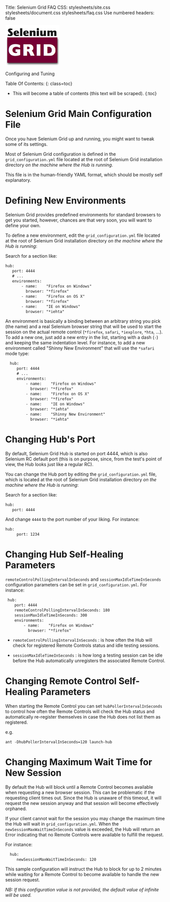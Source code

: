 Title: Selenium Grid FAQ
CSS: stylesheets/site.css stylesheets/document.css stylesheets/faq.css
Use numbered headers: false

<div class="header">
  <a href="index.html"><img alt="Selenium_grid_logo_large" src="images/selenium-grid-logo-large.png"/></a>
  <p>Configuring and Tuning</p>
</div>

Table Of Contents:
{: class=toc}

* This will become a table of contents (this text will be scraped).
{:toc}

Selenium Grid Main Configuration File
=====================================

  Once you have Selenium Grid up and running, you might want to tweak some of
  its settings.

  Most of Selenium Grid configuration is defined in the
  `grid_configuration.yml` file located at the root of Selenium Grid
  installation directory *on the machine where the Hub is running*.

  This file is in the human-friendly YAML format, which should be mostly
  self explanatory.
  
Defining New Environments
=========================

  Selenium Grid provides predefined environments for standard browsers
  to get you started, however, chances are that very soon, you will want 
  to define your own.

  To define a new environment, edit the `grid_configuration.yml` file 
  located at the root of Selenium Grid installation directory 
  *on the machine where the Hub is running*:
  
  Search for a section like:

    hub:
	   port: 4444
	   # ...
	   environments:
	       - name:    "Firefox on Windows"
	         browser: "*firefox"
	       - name:    "Firefox on OS X"
	         browser: "*firefox"
	       - name:    "IE on Windows"
	         browser: "*iehta"
	
  An environment is basically a binding between an arbitrary string you pick (the name)
  and a real Selenium browser string that will be used to start the session on the
  actual remote control (`*firefox`, `safari`, `*iexplore`, `*hta`, ...). To add
  a new one, just add a new entry in the list, starting with a dash (`-`) and keeping the
  same indentation level. For instance, to add a new environment called 
  "Shinny New Environment" that will use the `*safari` mode type:

      hub:
         port: 4444
         # ...
         environments:
             - name:    "Firefox on Windows"
               browser: "*firefox"
             - name:    "Firefox on OS X"
               browser: "*firefox"
             - name:    "IE on Windows"
               browser: "*iehta"
             - name:    "Shinny New Environment"
               browser: "*iehta"

    
Changing Hub's Port
===================

  By default, Selenium Grid Hub is started on port 4444, which is
  also Selenium RC default port (this is on purpose, since, from the test's
  point of view, the Hub looks just like a regular RC).

  You can change the Hub port by editing the `grid_configuration.yml` file, which is
  located at the root of Selenium Grid installation directory *on the machine
  where the Hub is running*:

  Search for a section like:

    hub:
	   port: 4444	   

  And change `4444` to the port number of your liking. For instance:

    hub:
         port: 1234

Changing Hub Self-Healing Parameters
====================================

  `remoteControlPollingIntervalInSeconds` and `sessionMaxIdleTimeInSeconds` 
  configuration parameters can be set in `grid_configuration.yml`.
  For instance:

     hub:
        port: 4444
        remoteControlPollingIntervalInSeconds: 180
        sessionMaxIdleTimeInSeconds: 300
        environments:
            - name:    "Firefox on Windows"
              browser: "*firefox"
  
 * `remoteControlPollingIntervalInSeconds` : is how often the Hub will
   check for registered Remote Controls status and idle testing sessions.
 
 * `sessionMaxIdleTimeInSeconds` : is how long a testing session can be idle
   before the Hub automatically unregisters the associated Remote Control.

Changing Remote Control Self-Healing Parameters
===============================================

  When starting the Remote Control you can set `hubPollerIntervalInSeconds`
  to control how often the Remote Controls will check the Hub status
  and automatically re-register themselves in case the Hub does not list
  them as registered. 
  
  e.g.
  
    ant -DhubPollerIntervalInSeconds=120 launch-hub  

Changing Maximum Wait Time for New Session
==========================================

  By default the Hub will block until a Remote Control becomes available when
  requesting a new browser session.  This can be problematic if the requesting
  client times out.  Since the Hub is unaware of this timeout, it will request
  the new session anyway and that session will become effectively orphaned.

  If your client cannot wait for the session you may change the maximum time the
  Hub will wait in `grid_configuration.yml`.  When the `newSessionMaxWaitTimeInSeconds`
  value is exceeded, the Hub will return an Error indicating that no Remote Controls
  were available to fulfill the request.

  For instance:

      hub:
         newSessionMaxWaitTimeInSeconds: 120

  This sample configuration will instruct the Hub to block for up to 2 minutes
  while waiting for a Remote Control to become available to handle the new session
  request.

  _NB: If this configuration value is not provided, the default value of infinite
  will be used._